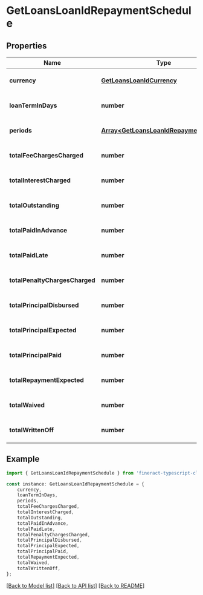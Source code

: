 # GetLoansLoanIdRepaymentSchedule


## Properties

Name | Type | Description | Notes
------------ | ------------- | ------------- | -------------
**currency** | [**GetLoansLoanIdCurrency**](GetLoansLoanIdCurrency.md) |  | [optional] [default to undefined]
**loanTermInDays** | **number** |  | [optional] [default to undefined]
**periods** | [**Array&lt;GetLoansLoanIdRepaymentPeriod&gt;**](GetLoansLoanIdRepaymentPeriod.md) |  | [optional] [default to undefined]
**totalFeeChargesCharged** | **number** |  | [optional] [default to undefined]
**totalInterestCharged** | **number** |  | [optional] [default to undefined]
**totalOutstanding** | **number** |  | [optional] [default to undefined]
**totalPaidInAdvance** | **number** |  | [optional] [default to undefined]
**totalPaidLate** | **number** |  | [optional] [default to undefined]
**totalPenaltyChargesCharged** | **number** |  | [optional] [default to undefined]
**totalPrincipalDisbursed** | **number** |  | [optional] [default to undefined]
**totalPrincipalExpected** | **number** |  | [optional] [default to undefined]
**totalPrincipalPaid** | **number** |  | [optional] [default to undefined]
**totalRepaymentExpected** | **number** |  | [optional] [default to undefined]
**totalWaived** | **number** |  | [optional] [default to undefined]
**totalWrittenOff** | **number** |  | [optional] [default to undefined]

## Example

```typescript
import { GetLoansLoanIdRepaymentSchedule } from 'fineract-typescript-client';

const instance: GetLoansLoanIdRepaymentSchedule = {
    currency,
    loanTermInDays,
    periods,
    totalFeeChargesCharged,
    totalInterestCharged,
    totalOutstanding,
    totalPaidInAdvance,
    totalPaidLate,
    totalPenaltyChargesCharged,
    totalPrincipalDisbursed,
    totalPrincipalExpected,
    totalPrincipalPaid,
    totalRepaymentExpected,
    totalWaived,
    totalWrittenOff,
};
```

[[Back to Model list]](../README.md#documentation-for-models) [[Back to API list]](../README.md#documentation-for-api-endpoints) [[Back to README]](../README.md)
